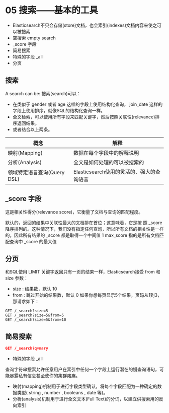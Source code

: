 # 05 搜索——基本的工具

- Elasticsearch不只会存储(store)文档，也会索引(indexes)文档内容来使之可以被搜索
- 空搜索 empty search
- \_score 字段
- 简易搜索
- 特殊的字段 \_all
- 分页

## 搜索

A search can be: 搜索(search)可以：
- 在类似于 gender 或者 age 这样的字段上使用结构化查询， join_date 这样的字段上使用排序，就像SQL的结构化查询一样。
- 全文检索，可以使用所有字段来匹配关键字，然后按照关联性(relevance)排序返回结果。
- 或者结合以上两条。


|概念|解释|
|---|---|
|映射(Mapping) |数据在每个字段中的解释说明
|分析(Analysis) |全文是如何处理的可以被搜索的
|领域特定语言查询(Query DSL)| Elasticsearch使用的灵活的、强大的查询语言


## \_score 字段

这是相关性得分(relevance score)，它衡量了文档与查询的匹配程度。

默认的，返回的结果中关联性最大的文档排在首位；这意味着，它是按
照 _score 降序排列的。这种情况下，我们没有指定任何查询，所以所有文档的相关性是一样
的，因此所有结果的 _score 都是取得一个中间值 1
max_score 指的是所有文档匹配查询中 _score 的最大值

## 分页

和SQL使用 LIMIT 关键字返回只有一页的结果一样，Elasticsearch接受 from 和 size 参数：
- size : 结果数，默认 10
- from : 跳过开始的结果数，默认 0
如果你想每页显示5个结果，页码从1到3，那请求如下：

```http
GET /_search?size=5
GET /_search?size=5&from=5
GET /_search?size=5&from=10
```

## 简易搜索

```json
GET /_search?q=mary
```

- 特殊的字段 \_all

查询字符串搜索允许任意用户在索引中任何一个字段上运行潜在的慢查询语句，可能暴露私有信息甚至使你的集群瘫痪。

- 映射(mapping)机制用于进行字段类型确认，将每个字段匹配为一种确定的数据类型( string , number , booleans , date 等)。
- 分析(analysis)机制用于进行全文文本(Full Text)的分词，以建立供搜索用的反向索引

